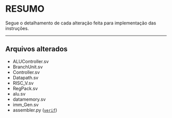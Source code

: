 # RESUMO

Segue o detalhamento de cada alteração feita para implementação das instruções.

---

## Arquivos alterados

- ALUController.sv
- BranchUnit.sv
- Controller.sv
- Datapath.sv
- RISC_V.sv
- RegPack.sv
- alu.sv
- datamemory.sv
- imm_Gen.sv
- assembler.py ([`verif`](/Risc-v-Pipeline/verif))
